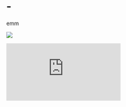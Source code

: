 # -
emm

![](https://v2.jinrishici.com/one.svg?font-size=30&spacing=100&color=Green)

![](https://img.xjh.me/random_img.php?return=302)
